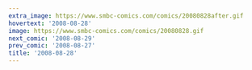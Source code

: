 ```yaml
---
extra_image: https://www.smbc-comics.com/comics/20080828after.gif
hovertext: '2008-08-28'
image: https://www.smbc-comics.com/comics/20080828.gif
next_comic: '2008-08-29'
prev_comic: '2008-08-27'
title: '2008-08-28'
---
```


